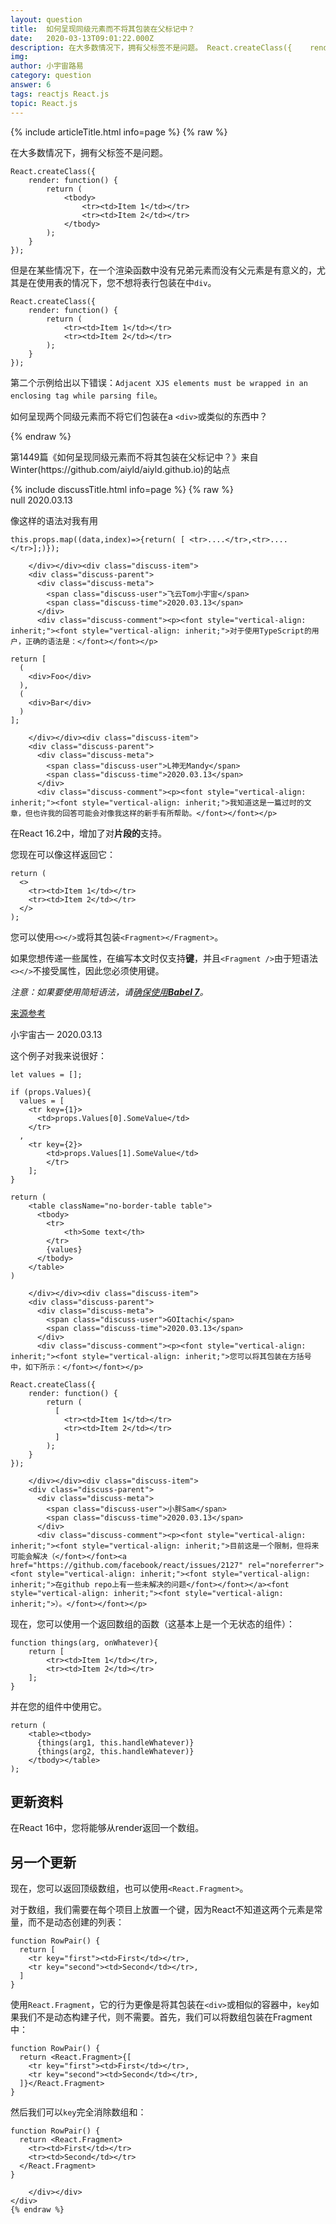 ```yaml
---
layout: question
title:  如何呈现同级元素而不将其包装在父标记中？
date:   2020-03-13T09:01:22.000Z
description: 在大多数情况下，拥有父标签不是问题。 React.createClass({    render  function() {        ret...
img: 
author: 小宇宙路易
category: question
answer: 6
tags: reactjs React.js
topic: React.js
---
```

<div class="article-root">
  <div class="article">
    {% include articleTitle.html info=page %}
    {% raw %}
    <div class="article-content"><p><font style="vertical-align: inherit;"><font style="vertical-align: inherit;">在大多数情况下，拥有父标签不是问题。 </font></font></p>

<pre><code>React.createClass({<font></font>
    render: function() {<font></font>
        return (<font></font>
            &lt;tbody&gt;<font></font>
                &lt;tr&gt;&lt;td&gt;Item 1&lt;/td&gt;&lt;/tr&gt;<font></font>
                &lt;tr&gt;&lt;td&gt;Item 2&lt;/td&gt;&lt;/tr&gt;<font></font>
            &lt;/tbody&gt;<font></font>
        );<font></font>
    }<font></font>
});<font></font>
</code></pre>

<p><font style="vertical-align: inherit;"><font style="vertical-align: inherit;">但是在某些情况下，在一个渲染函数中没有兄弟元素而没有父元素是有意义的，尤其是在使用表的情况下，您不想将表行包装在中</font></font><code>div</code><font style="vertical-align: inherit;"><font style="vertical-align: inherit;">。</font></font></p>

<pre><code>React.createClass({<font></font>
    render: function() {<font></font>
        return (<font></font>
            &lt;tr&gt;&lt;td&gt;Item 1&lt;/td&gt;&lt;/tr&gt;<font></font>
            &lt;tr&gt;&lt;td&gt;Item 2&lt;/td&gt;&lt;/tr&gt;<font></font>
        );<font></font>
    }<font></font>
});<font></font>
</code></pre>

<p><font style="vertical-align: inherit;"><font style="vertical-align: inherit;">第二个示例给出以下错误：</font></font><code>Adjacent XJS elements must be wrapped in an enclosing tag while parsing file</code><font style="vertical-align: inherit;"><font style="vertical-align: inherit;">。</font></font></p>

<p><font style="vertical-align: inherit;"><font style="vertical-align: inherit;">如何呈现两个同级元素而不将它们包装在a </font></font><code>&lt;div&gt;</code><font style="vertical-align: inherit;"><font style="vertical-align: inherit;">或类似的东西中？</font></font></p></div>
    {% endraw %}
  </div>
  <p class="winter_mark">第1449篇《如何呈现同级元素而不将其包装在父标记中？》来自Winter(https://github.com/aiyld/aiyld.github.io)的站点</p>
  <div class="discuss-wrapper">
    {% include discussTitle.html info=page %}
    {% raw %}
    <div class="discuss-list">
    <div class="discuss-item">
        <div class="discuss-parent">
          <div class="discuss-meta">
            <span class="discuss-user">null</span>
            <span class="discuss-time">2020.03.13</span>
          </div>
          <div class="discuss-comment"><p><font style="vertical-align: inherit;"><font style="vertical-align: inherit;">像这样的语法对我有用</font></font></p>

<pre><code>this.props.map((data,index)=&gt;{return( [ &lt;tr&gt;....&lt;/tr&gt;,&lt;tr&gt;....&lt;/tr&gt;];)});
</code></pre></div>
        </div></div><div class="discuss-item">
        <div class="discuss-parent">
          <div class="discuss-meta">
            <span class="discuss-user">飞云Tom小宇宙</span>
            <span class="discuss-time">2020.03.13</span>
          </div>
          <div class="discuss-comment"><p><font style="vertical-align: inherit;"><font style="vertical-align: inherit;">对于使用TypeScript的用户，正确的语法是：</font></font></p>

<pre><code>return [<font></font>
  (<font></font>
    &lt;div&gt;Foo&lt;/div&gt;<font></font>
  ),<font></font>
  (<font></font>
    &lt;div&gt;Bar&lt;/div&gt;<font></font>
  )<font></font>
];<font></font>
</code></pre></div>
        </div></div><div class="discuss-item">
        <div class="discuss-parent">
          <div class="discuss-meta">
            <span class="discuss-user">L神无Mandy</span>
            <span class="discuss-time">2020.03.13</span>
          </div>
          <div class="discuss-comment"><p><font style="vertical-align: inherit;"><font style="vertical-align: inherit;">我知道这是一篇过时的文章，但也许​​我的回答可能会对像我这样的新手有所帮助。</font></font></p>

<p><font style="vertical-align: inherit;"><font style="vertical-align: inherit;">在React 16.2中，增加了对</font></font><strong><font style="vertical-align: inherit;"><font style="vertical-align: inherit;">片段的</font></font></strong><font style="vertical-align: inherit;"><font style="vertical-align: inherit;">支持</font><font style="vertical-align: inherit;">。</font></font></p>

<p><font style="vertical-align: inherit;"><font style="vertical-align: inherit;">您现在可以像这样返回它：</font></font></p>

<pre><code>return (<font></font>
  &lt;&gt;<font></font>
    &lt;tr&gt;&lt;td&gt;Item 1&lt;/td&gt;&lt;/tr&gt;<font></font>
    &lt;tr&gt;&lt;td&gt;Item 2&lt;/td&gt;&lt;/tr&gt;<font></font>
  &lt;/&gt;<font></font>
);<font></font>
</code></pre>

<p><font style="vertical-align: inherit;"><font style="vertical-align: inherit;">您可以使用</font></font><code>&lt;&gt;&lt;/&gt;</code><font style="vertical-align: inherit;"><font style="vertical-align: inherit;">或</font><font style="vertical-align: inherit;">将其包装</font></font><code>&lt;Fragment&gt;&lt;/Fragment&gt;</code><font style="vertical-align: inherit;"><font style="vertical-align: inherit;">。</font></font></p>

<p><font style="vertical-align: inherit;"><font style="vertical-align: inherit;">如果您想传递一些属性，</font><font style="vertical-align: inherit;">在编写本文时</font><font style="vertical-align: inherit;">仅</font><font style="vertical-align: inherit;">支持</font></font><strong><font style="vertical-align: inherit;"><font style="vertical-align: inherit;">键</font></font></strong><font style="vertical-align: inherit;"><font style="vertical-align: inherit;">，并且</font></font><code>&lt;Fragment /&gt;</code><font style="vertical-align: inherit;"><font style="vertical-align: inherit;">由于短语法</font></font><code>&lt;&gt;&lt;/&gt;</code><font style="vertical-align: inherit;"><font style="vertical-align: inherit;">不接受属性</font><font style="vertical-align: inherit;">，因此您必须使用键</font><font style="vertical-align: inherit;">。</font></font></p>

<p><em><font style="vertical-align: inherit;"><font style="vertical-align: inherit;">注意：如果要使用简短语法，请</font></font><a href="https://reactjs.org/blog/2017/11/28/react-v16.2.0-fragment-support.html#babel" rel="noreferrer"><font style="vertical-align: inherit;"><font style="vertical-align: inherit;">确保使用</font></font><strong><font style="vertical-align: inherit;"><font style="vertical-align: inherit;">Babel 7</font></font></strong></a><font style="vertical-align: inherit;"><font style="vertical-align: inherit;">。</font></font></em></p>

<p><a href="https://reactjs.org/blog/2017/11/28/react-v16.2.0-fragment-support.html" rel="noreferrer"><font style="vertical-align: inherit;"><font style="vertical-align: inherit;">来源参考</font></font></a></p></div>
        </div></div><div class="discuss-item">
        <div class="discuss-parent">
          <div class="discuss-meta">
            <span class="discuss-user">小宇宙古一</span>
            <span class="discuss-time">2020.03.13</span>
          </div>
          <div class="discuss-comment"><p><font style="vertical-align: inherit;"><font style="vertical-align: inherit;">这个例子对我来说很好：</font></font></p>

<pre><code>let values = [];<font></font>
<font></font>
if (props.Values){<font></font>
  values = [<font></font>
    &lt;tr key={1}&gt;<font></font>
      &lt;td&gt;props.Values[0].SomeValue&lt;/td&gt;<font></font>
    &lt;/tr&gt;<font></font>
  ,<font></font>
    &lt;tr key={2}&gt;<font></font>
        &lt;td&gt;props.Values[1].SomeValue&lt;/td&gt;<font></font>
        &lt;/tr&gt;<font></font>
    ];<font></font>
}<font></font>
<font></font>
return (<font></font>
    &lt;table className="no-border-table table"&gt;<font></font>
      &lt;tbody&gt;<font></font>
        &lt;tr&gt;<font></font>
            &lt;th&gt;Some text&lt;/th&gt;<font></font>
        &lt;/tr&gt;<font></font>
        {values}<font></font>
      &lt;/tbody&gt;<font></font>
    &lt;/table&gt;<font></font>
)<font></font>
</code></pre></div>
        </div></div><div class="discuss-item">
        <div class="discuss-parent">
          <div class="discuss-meta">
            <span class="discuss-user">GOItachi</span>
            <span class="discuss-time">2020.03.13</span>
          </div>
          <div class="discuss-comment"><p><font style="vertical-align: inherit;"><font style="vertical-align: inherit;">您可以将其包装在方括号中，如下所示：</font></font></p>

<pre><code>React.createClass({<font></font>
    render: function() {<font></font>
        return (<font></font>
          [<font></font>
            &lt;tr&gt;&lt;td&gt;Item 1&lt;/td&gt;&lt;/tr&gt;<font></font>
            &lt;tr&gt;&lt;td&gt;Item 2&lt;/td&gt;&lt;/tr&gt;<font></font>
          ]<font></font>
        );<font></font>
    }<font></font>
});<font></font>
</code></pre></div>
        </div></div><div class="discuss-item">
        <div class="discuss-parent">
          <div class="discuss-meta">
            <span class="discuss-user">小胖Sam</span>
            <span class="discuss-time">2020.03.13</span>
          </div>
          <div class="discuss-comment"><p><font style="vertical-align: inherit;"><font style="vertical-align: inherit;">目前这是一个限制，但将来可能会解决（</font></font><a href="https://github.com/facebook/react/issues/2127" rel="noreferrer"><font style="vertical-align: inherit;"><font style="vertical-align: inherit;">在github repo上有一些未解决的问题</font></font></a><font style="vertical-align: inherit;"><font style="vertical-align: inherit;">）。</font></font></p>

<p><font style="vertical-align: inherit;"><font style="vertical-align: inherit;">现在，您可以使用一个返回数组的函数（这基本上是一个无状态的组件）：</font></font></p>

<pre><code>function things(arg, onWhatever){<font></font>
    return [<font></font>
        &lt;tr&gt;&lt;td&gt;Item 1&lt;/td&gt;&lt;/tr&gt;,<font></font>
        &lt;tr&gt;&lt;td&gt;Item 2&lt;/td&gt;&lt;/tr&gt;<font></font>
    ];<font></font>
}<font></font>
</code></pre>

<p><font style="vertical-align: inherit;"><font style="vertical-align: inherit;">并在您的组件中使用它。</font></font></p>

<pre><code>return (<font></font>
    &lt;table&gt;&lt;tbody&gt;<font></font>
      {things(arg1, this.handleWhatever)}<font></font>
      {things(arg2, this.handleWhatever)}<font></font>
    &lt;/tbody&gt;&lt;/table&gt;<font></font>
);<font></font>
</code></pre>

<h2><font style="vertical-align: inherit;"><font style="vertical-align: inherit;">更新资料</font></font></h2>

<p><font style="vertical-align: inherit;"><font style="vertical-align: inherit;">在React 16中，您将能够从render返回一个数组。</font></font></p>

<h2><font style="vertical-align: inherit;"><font style="vertical-align: inherit;">另一个更新</font></font></h2>

<p><font style="vertical-align: inherit;"><font style="vertical-align: inherit;">现在，您可以返回顶级数组，也可以使用</font></font><code>&lt;React.Fragment&gt;</code><font style="vertical-align: inherit;"><font style="vertical-align: inherit;">。</font></font></p>

<p><font style="vertical-align: inherit;"><font style="vertical-align: inherit;">对于数组，我们需要在每个项目上放置一个键，因为React不知道这两个元素是常量，而不是动态创建的列表：</font></font></p>

<pre><code>function RowPair() {<font></font>
  return [<font></font>
    &lt;tr key="first"&gt;&lt;td&gt;First&lt;/td&gt;&lt;/tr&gt;,<font></font>
    &lt;tr key="second"&gt;&lt;td&gt;Second&lt;/td&gt;&lt;/tr&gt;,<font></font>
  ]<font></font>
}<font></font>
</code></pre>

<p><font style="vertical-align: inherit;"><font style="vertical-align: inherit;">使用</font></font><code>React.Fragment</code><font style="vertical-align: inherit;"><font style="vertical-align: inherit;">，它的行为更像是将其包装在</font></font><code>&lt;div&gt;</code><font style="vertical-align: inherit;"><font style="vertical-align: inherit;">或相似的容器中，</font></font><code>key</code><font style="vertical-align: inherit;"><font style="vertical-align: inherit;">如果我们不是动态构建子代</font><font style="vertical-align: inherit;">，</font><font style="vertical-align: inherit;">则不需要。</font><font style="vertical-align: inherit;">首先，我们可以将数组包装在Fragment中：</font></font></p>

<pre><code>function RowPair() {<font></font>
  return &lt;React.Fragment&gt;{[<font></font>
    &lt;tr key="first"&gt;&lt;td&gt;First&lt;/td&gt;&lt;/tr&gt;,<font></font>
    &lt;tr key="second"&gt;&lt;td&gt;Second&lt;/td&gt;&lt;/tr&gt;,<font></font>
  ]}&lt;/React.Fragment&gt;<font></font>
}<font></font>
</code></pre>

<p><font style="vertical-align: inherit;"><font style="vertical-align: inherit;">然后我们可以</font></font><code>key</code><font style="vertical-align: inherit;"><font style="vertical-align: inherit;">完全</font><font style="vertical-align: inherit;">消除数组和</font><font style="vertical-align: inherit;">：</font></font></p>

<pre><code>function RowPair() {<font></font>
  return &lt;React.Fragment&gt;<font></font>
    &lt;tr&gt;&lt;td&gt;First&lt;/td&gt;&lt;/tr&gt;<font></font>
    &lt;tr&gt;&lt;td&gt;Second&lt;/td&gt;&lt;/tr&gt;<font></font>
  &lt;/React.Fragment&gt;<font></font>
}<font></font>
</code></pre></div>
        </div></div>
    </div>
    {% endraw %}
  </div>
<div>
